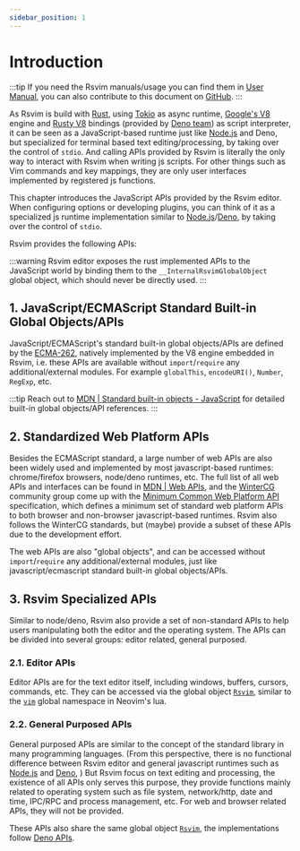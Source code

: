 ```yaml
---
sidebar_position: 1
---
```


# Introduction

:::tip
If you need the Rsvim manuals/usage you can find them in [User Manual](/docs/user_manual/get_started), you can also contribute to this document on [GitHub](https://github.com/rsvim/rsvim.github.io).
:::

As Rsvim is build with [Rust](https://www.rust-lang.org/), using [Tokio](https://tokio.rs/) as async runtime, [Google's V8](https://v8.dev/) engine and [Rusty V8](https://github.com/denoland/rusty_v8) bindings (provided by [Deno team](https://deno.com/)) as script interpreter, it can be seen as a JavaScript-based runtime just like [Node.js](https://nodejs.org/en) and Deno, but specialized for terminal based text editing/processing, by taking over the control of `stdio`. And calling APIs provided by Rsvim is literally the only way to interact with Rsvim when writing js scripts. For other things such as Vim commands and key mappings, they are only user interfaces implemented by registered js functions.

This chapter introduces the JavaScript APIs provided by the Rsvim editor. When configuring options or developing plugins, you can think of it as a specialized js runtime implementation similar to [Node.js](https://nodejs.org/en)/[Deno](https://deno.com/), by taking over the control of `stdio`.

Rsvim provides the following APIs:

:::warning
Rsvim editor exposes the rust implemented APIs to the JavaScript world by binding them to the `__InternalRsvimGlobalObject` global object, which should never be directly used.
:::

## 1. JavaScript/ECMAScript Standard Built-in Global Objects/APIs

JavaScript/ECMAScript's standard built-in global objects/APIs are defined by the [ECMA-262](https://ecma-international.org/publications-and-standards/standards/ecma-262/), natively implemented by the V8 engine embedded in Rsvim, i.e. these APIs are available without `import`/`require` any additional/external modules. For example `globalThis`, `encodeURI()`, `Number`, `RegExp`, etc.

:::tip
Reach out to [MDN | Standard built-in objects - JavaScript](https://developer.mozilla.org/en-US/docs/Web/JavaScript/Reference/Global_Objects) for detailed built-in global objects/API references.
:::

## 2. Standardized Web Platform APIs

Besides the ECMAScript standard, a large number of web APIs are also been widely used and implemented by most javascript-based runtimes: chrome/firefox browsers, node/deno runtimes, etc. The full list of all web APIs and interfaces can be found in [MDN | Web APIs](https://developer.mozilla.org/en-US/docs/Web/API), and the [WinterCG](https://wintercg.org/) community group come up with the [Minimum Common Web Platform API](https://common-min-api.proposal.wintercg.org/) specification, which defines a minimum set of standard web platform APIs to both browser and non-browser javascript-based runtimes. Rsvim also follows the WinterCG standards, but (maybe) provide a subset of these APIs due to the development effort.

The web APIs are also "global objects", and can be accessed without `import`/`require` any additional/external modules, just like javascript/ecmascript standard built-in global objects/APIs.

## 3. Rsvim Specialized APIs

Similar to node/deno, Rsvim also provide a set of non-standard APIs to help users manipulating both the editor and the operating system. The APIs can be divided into several groups: editor related, general purposed.

### 2.1. Editor APIs

Editor APIs are for the text editor itself, including windows, buffers, cursors, commands, etc. They can be accessed via the global object [`Rsvim`](rsvim/classes/Rsvim), similar to the [`vim`](https://neovim.io/doc/user/lua.html#Lua) global namespace in Neovim's lua.

### 2.2. General Purposed APIs

General purposed APIs are similar to the concept of the standard library in many programming languages. (From this perspective, there is no functional difference between Rsvim editor and general javascript runtimes such as [Node.js](https://nodejs.org/) and [Deno](https://deno.com/), ) But Rsvim focus on text editing and processing, the existence of all APIs only serves this purpose, they provide functions mainly related to operating system such as file system, network/http, date and time, IPC/RPC and process management, etc. For web and browser related APIs, they will not be provided.

These APIs also share the same global object [`Rsvim`](rsvim/classes/Rsvim), the implementations follow [Deno APIs](https://docs.deno.com/api/deno/).
